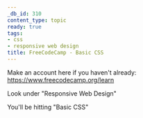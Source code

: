 ```yaml
---
_db_id: 310
content_type: topic
ready: true
tags:
- css
- responsive web design
title: FreeCodeCamp - Basic CSS
---
```


Make an account here if you haven't already: https://www.freecodecamp.org/learn

Look under "Responsive Web Design"

You'll be hitting "Basic CSS"